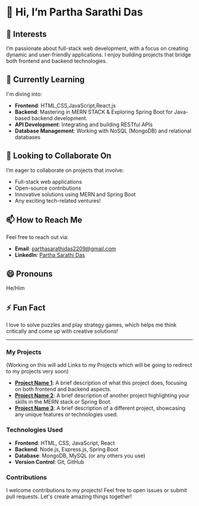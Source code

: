 # 👋 Hi, I’m Partha Sarathi Das

## 👀 Interests
I’m passionate about full-stack web development, with a focus on creating dynamic and user-friendly applications. I enjoy building projects that bridge both frontend and backend technologies.

## 🌱 Currently Learning
I'm diving into:
- **Frontend**: HTML,CSS,JavaScript,React.js
- **Backend**: Mastering in MERN STACK & Exploring Spring Boot for Java-based backend development.  
- **API Development**: Integrating and building RESTful APIs
- **Database Management**: Working with NoSQL (MongoDB) and relational databases

## 💞️ Looking to Collaborate On
I’m eager to collaborate on projects that involve:
- Full-stack web applications
- Open-source contributions
- Innovative solutions using MERN and Spring Boot
- Any exciting tech-related ventures!

## 📫 How to Reach Me
Feel free to reach out via:
- **Email**: [parthasarathidas2209@gmail.com](mailto:parthasarathidas2209@gmail.com)
- **LinkedIn**: [Partha Sarathi Das](https://www.linkedin.com/in/partha-sarathi-das-bbb09b260/)

## 😄 Pronouns
He/Him 

## ⚡ Fun Fact
I love to solve puzzles and play strategy games, which helps me think critically and come up with creative solutions!

---

### My Projects
(Working on this will add Links to my Projects which will be going to redirect to my projects very soon)

- **[Project Name 1](link-to-your-project)**: A brief description of what this project does, focusing on both frontend and backend aspects.
- **[Project Name 2](link-to-your-project)**: A brief description of another project highlighting your skills in the MERN stack or Spring Boot.
- **[Project Name 3](link-to-your-project)**: A brief description of a different project, showcasing any unique features or technologies used.

### Technologies Used
- **Frontend**: HTML, CSS, JavaScript, React
- **Backend**: Node.js, Express.js, Spring Boot
- **Database**: MongoDB, MySQL (or any others you use)
- **Version Control**: Git, GitHub

### Contributions
I welcome contributions to my projects! Feel free to open issues or submit pull requests. Let's create amazing things together!

